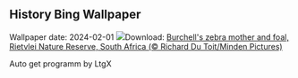 ## History Bing Wallpaper
Wallpaper date: 2024-02-01
![](https://www.bing.com/th?id=OHR.ZebraMother_EN-CA5020659638_UHD.jpg&w=1000)Download: [Burchell's zebra mother and foal, Rietvlei Nature Reserve, South Africa (© Richard Du Toit/Minden Pictures)](https://www.bing.com/th?id=OHR.ZebraMother_EN-CA5020659638_UHD.jpg)

Auto get programm by LtgX
